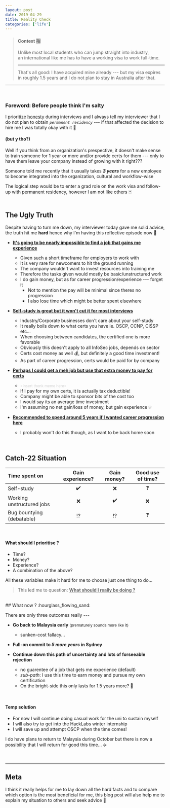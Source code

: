 ```yaml
---
layout: post
date: 2019-04-29
title: Reality Check
categories: ['life']
---
```



> #### Context :u6307: 
>Unlike most local students who can jump straight into industry,  
an international like me has to have a working visa to work full-time.  
>
>___  
>That's all good: I have acquired mine already --- but my visa expires in roughly 1.5 years and I do not plan to stay in Australia after that.  


---
<br/>

### Foreword: Before people think I'm salty

I prioritize <u>honesty</u> during interviews and I always tell my interviewer that I do not plan to obtain _`permanent residency`_  --- if that affected the decision to hire me I was totally okay with it :100:    
#### (but y tho?)

Well if you think from an organization's prespective, it doesn't make sense to train someone for 1 year or more and/or provide certs for them --- only to have them leave your company instead of growing with it right??? 

Someone told me recently that it usually takes _**3 years**_ for a new employee to become integrated into the organization, cultural and workflow-wise  

The logical step would be to enter a grad role on the work visa and follow-up with permanent residency, however I am not like others :black_joker:    
<br/>

## The Ugly Truth 
Despite having to turn me down, my interviewer today gave me solid advice, the truth hit me **hard** hence why I'm having this reflective episode now :thought_balloon:   

- **<u>It's going to be nearly impossible to find a job that gains me experience</u>**
  - Given such a short timeframe for employers to work with 
  - It is very rare for newcomers to hit the ground running
  - The company wouldn't want to invest resources into training me
  - Therefore the tasks given would mostly be basic/unstructured work
  - I do gain money, but as for career progression/experience --- forget it
    - Not to mention the pay will be minimal since theres no progression
    - I also lose time which might be better spent elsewhere 

- **<u>Self-study is great but it won't cut it for most interviews</u>**
  - Industry/Corporate businesses don't care about your self-study
  - It really boils down to what certs you have ie. OSCP, CCNP, CISSP etc... 
  - When choosing between candidates, the certified one is more favorable
  - Obviously this doesn't apply to all InfoSec jobs, depends on sector
  - Certs cost money as well :moneybag:, but definitely a good time investment! 
  - As part of career progression, certs would be paid for by company

- **<u>Perhaps I could get a meh job but use that extra money to pay for certs</u>**
  - <small style="color:lightgray;">\<insert thonk meme here\></small>
  - If I pay for my own certs, it is actually tax deductible! 
  - Company might be able to sponsor bits of the cost too
  - I would say its an average time investment 
  - I'm assuming no net gain/loss of money, but gain experience :bulb:  

- **<u>Recommended to spend around 5 years if I wanted career progression here</u>**
  - I probably won't do this though, as I want to be back home soon 

<br/>


## Catch-22 Situation 

|Time spent on|Gain experience?|Gain money?|Good use of time?|
|:---|:----:|:----:|:---:|
|Self-study|:heavy_check_mark:|:x:|:question:|
|Working unstructured jobs|:x:|:heavy_check_mark:|:x:|
|Bug bountying (debatable)|:interrobang:|:interrobang:|:question:|

<br/>

#### What should I prioritise ? 

- Time? 
- Money?
- Experience?
- A combination of the above? 

All these variables make it hard for me to choose just one thing to do...
> This led me to question: **<u>What should I really be doing ?</u>**  

<br/>
## What now ? :hourglass_flowing_sand:  

There are only three outcomes really --- 
- **Go back to Malaysia early** <small style="font-size:12px;">(prematurely sounds more like it) </small>  
  - sunken-cost fallacy...  
- **Full-on commit to _5 more years_ in Sydney**  

- **Continue down this path of uncertainty and lots of forseeable rejection**  
   - no guarentee of a job that gets me experience (default)
   - _sub-path_: I use this time to earn money and pursue my own certification
   - On the bright-side this only lasts for 1.5 years more? :grimacing:

<br/>

#### Temp solution

- For now I will continue doing casual work for the uni to sustain myself
- I will also try to get into the HackLabs winter internship
- I will save up and attempt OSCP when the time comes! 

I do have plans to return to Malaysia during October but there is now a possibility that I will return for good this time...  :airplane:  

<br/>

___

## Meta 
I think it really helps for me to lay down all the hard facts and to compare which option is the most beneficial for me, this blog post will also help me to explain my situation to others and seek advice :bamboo:
